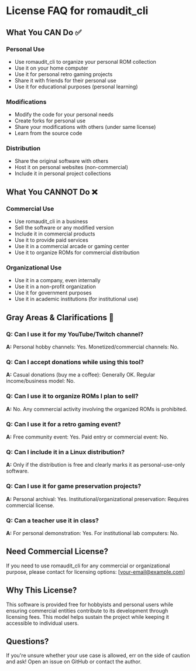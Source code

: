 # License FAQ for romaudit_cli

## What You CAN Do ✅

### Personal Use
- Use romaudit_cli to organize your personal ROM collection
- Use it on your home computer
- Use it for personal retro gaming projects
- Share it with friends for their personal use
- Use it for educational purposes (personal learning)

### Modifications
- Modify the code for your personal needs
- Create forks for personal use
- Share your modifications with others (under same license)
- Learn from the source code

### Distribution
- Share the original software with others
- Host it on personal websites (non-commercial)
- Include it in personal project collections

## What You CANNOT Do ❌

### Commercial Use
- Use romaudit_cli in a business
- Sell the software or any modified version
- Include it in commercial products
- Use it to provide paid services
- Use it in a commercial arcade or gaming center
- Use it to organize ROMs for commercial distribution

### Organizational Use
- Use it in a company, even internally
- Use it in a non-profit organization
- Use it for government purposes
- Use it in academic institutions (for institutional use)

## Gray Areas & Clarifications 🤔

### Q: Can I use it for my YouTube/Twitch channel?
**A:** Personal hobby channels: Yes. Monetized/commercial channels: No.

### Q: Can I accept donations while using this tool?
**A:** Casual donations (buy me a coffee): Generally OK. Regular income/business model: No.

### Q: Can I use it to organize ROMs I plan to sell?
**A:** No. Any commercial activity involving the organized ROMs is prohibited.

### Q: Can I use it for a retro gaming event?
**A:** Free community event: Yes. Paid entry or commercial event: No.

### Q: Can I include it in a Linux distribution?
**A:** Only if the distribution is free and clearly marks it as personal-use-only software.

### Q: Can I use it for game preservation projects?
**A:** Personal archival: Yes. Institutional/organizational preservation: Requires commercial license.

### Q: Can a teacher use it in class?
**A:** For personal demonstration: Yes. For institutional lab computers: No.

## Need Commercial License?

If you need to use romaudit_cli for any commercial or organizational purpose, please contact for licensing options: [your-email@example.com]

## Why This License?

This software is provided free for hobbyists and personal users while ensuring commercial entities contribute to its development through licensing fees. This model helps sustain the project while keeping it accessible to individual users.

## Questions?

If you're unsure whether your use case is allowed, err on the side of caution and ask! Open an issue on GitHub or contact the author.